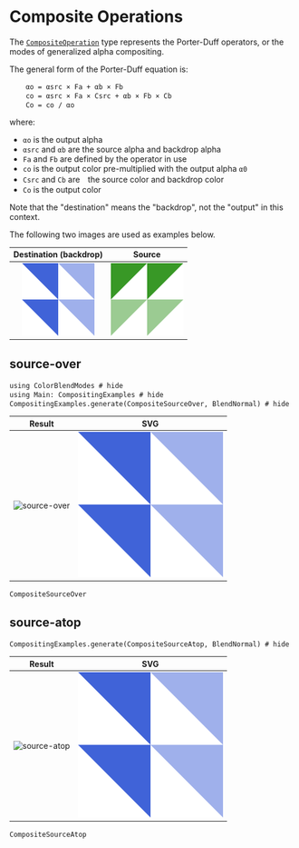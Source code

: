 # Composite Operations
The [`CompositeOperation`](@ref) type represents the Porter-Duff operators,
or the modes of generalized alpha compositing.

The general form of the Porter-Duff equation is:
```
    αo = αsrc × Fa + αb × Fb
    co = αsrc × Fa × Csrc + αb × Fb × Cb
    Co = co / αo
```
where:
- `αo` is the output alpha
- `αsrc` and `αb` are the source alpha and backdrop alpha
- `Fa` and `Fb` are defined by the operator in use
- `co` is the output color pre-multiplied with the output alpha `α0`
- `Csrc` and `Cb` are　the source color and backdrop color
- `Co` is the output color

Note that the "destination" means the "backdrop", not the "output" in this
context.

The following two images are used as examples below.

| Destination (backdrop)        | Source                    |
|:-----------------------------:|:-------------------------:|
|![destination](assets/blue.png)|![source](assets/green.png)|


## source-over
```@example ex
using ColorBlendModes # hide
using Main: CompositingExamples # hide
CompositingExamples.generate(CompositeSourceOver, BlendNormal) # hide
```
| Result | SVG |
|:------:|:---:|
|![source-over](assets/source-over_normal.png)|![source-over_svg](assets/source-over_normal.svg)|

```@docs
CompositeSourceOver
```

## source-atop
```@example ex
CompositingExamples.generate(CompositeSourceAtop, BlendNormal) # hide
```
| Result | SVG |
|:------:|:---:|
|![source-atop](assets/source-atop_normal.png)|![source-atop_svg](assets/source-atop_normal.svg)|

```@docs
CompositeSourceAtop
```
